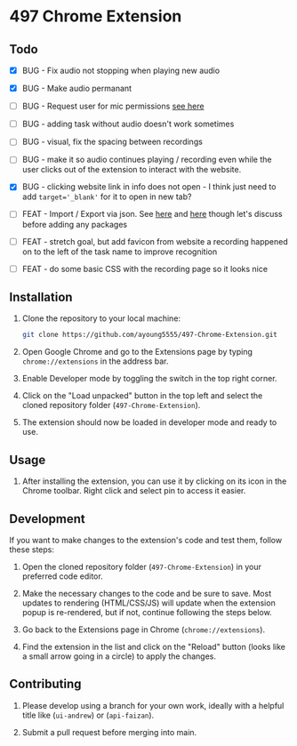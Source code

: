 # 497 Chrome Extension

## Todo

-   [x] BUG - Fix audio not stopping when playing new audio

-   [x] BUG - Make audio permanant

-   [ ] BUG - Request user for mic permissions [see here](https://github.com/GoogleChrome/chrome-extensions-samples/issues/821)

-   [ ] BUG - adding task without audio doesn't work sometimes

-   [ ] BUG - visual, fix the spacing between recordings

-   [ ] BUG - make it so audio continues playing / recording even while the user clicks out of the extension to interact with the website.

-   [x] BUG - clicking website link in info does not open - I think just need to add `target='_blank'` for it to open in new tab?

-   [ ] FEAT - Import / Export via json. See [here](https://stackoverflow.com/a/8205461) and [here](https://github.com/Polarisation/indexeddb-export-import) though let's discuss before adding any packages

-   [ ] FEAT - stretch goal, but add favicon from website a recording happened on to the left of the task name to improve recognition

-   [ ] FEAT - do some basic CSS with the recording page so it looks nice

## Installation

1. Clone the repository to your local machine:

    ```bash
    git clone https://github.com/ayoung5555/497-Chrome-Extension.git
    ```

2. Open Google Chrome and go to the Extensions page by typing `chrome://extensions` in the address bar.

3. Enable Developer mode by toggling the switch in the top right corner.

4. Click on the "Load unpacked" button in the top left and select the cloned repository folder (`497-Chrome-Extension`).

5. The extension should now be loaded in developer mode and ready to use.

## Usage

1. After installing the extension, you can use it by clicking on its icon in the Chrome toolbar. Right click and select pin to access it easier.

## Development

If you want to make changes to the extension's code and test them, follow these steps:

1. Open the cloned repository folder (`497-Chrome-Extension`) in your preferred code editor.

2. Make the necessary changes to the code and be sure to save. Most updates to rendering (HTML/CSS/JS) will update when the extension popup is re-rendered, but if not, continue following the steps below.

3. Go back to the Extensions page in Chrome (`chrome://extensions`).

4. Find the extension in the list and click on the "Reload" button (looks like a small arrow going in a circle) to apply the changes.

## Contributing

1. Please develop using a branch for your own work, ideally with a helpful title like (`ui-andrew`) or (`api-faizan`).

2. Submit a pull request before merging into main.
